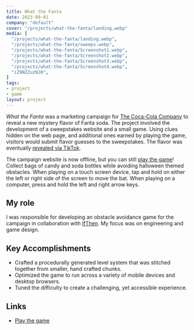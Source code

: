 ```yaml
---
title: What the Fanta
date: 2023-09-01
company: "default"
cover: "/projects/what-the-fanta/landing.webp"
media: [
  "/projects/what-the-fanta/landing.webp",
  "/projects/what-the-fanta/sweeps.webp",
  "/projects/what-the-fanta/Screenshot1.webp",
  "/projects/what-the-fanta/Screenshot2.webp",
  "/projects/what-the-fanta/Screenshot3.webp",
  "/projects/what-the-fanta/Screenshot4.webp",
  "iZ9NZZuzNJ0",
]
tags:
- project
- game
layout: project
---
```


_What the Fanta_ was a marketing campaign for [The Coca-Cola Company](https://www.coca-colacompany.com/) to reveal a new mystery flavor of Fanta soda. The project involved the development of a sweepstakes website and a small game. Using clues hidden on the web page, and additional ones earned by playing the game, visitors would submit flavor guesses to the sweepstakes. The flavor was eventually [revealed via TikTok](https://www.tiktok.com/@the.navarose/video/7294705488397159723).

<!-- I archived this page via Wayback Machine, but doesn't load anymore? https://web.archive.org/web/20230828161407/https://halloween.fanta.com/ -->

The campaign website is now offline, but you can still [play the game](https://gamesrightmeow.com/projects/what-the-fanta/play/)! Collect bags of candy and soda bottles while avoiding halloween themed obstacles. When playing on a touch screen device, tap and hold on either the left or right side of the screen to move the bat. When playing on a computer, press and hold the left and right arrow keys.

## My role
I was responsible for developing an obstacle avoidance game for the campaign in collaboration with [IfThen](https://www.ifthen.com/). My focus was on engineering and game design.

## Key Accomplishments
* Crafted a procedurally generated level system that was stitched together from smaller, hand crafted chunks.
* Optimized the game to run across a variety of mobile devices and desktop browsers.
* Tuned the difficulty to create a challenging, yet accessible experience.

## Links
- [Play the game](https://gamesrightmeow.com/projects/what-the-fanta/play/)